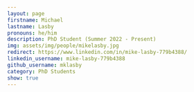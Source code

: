 ```yaml
---
layout: page
firstname: Michael
lastname: Lasby
pronouns: he/him
description: PhD Student (Summer 2022 - Present)
img: assets/img/people/mikelasby.jpg
redirect: https://www.linkedin.com/in/mike-lasby-779b4388/
linkedin_username: mike-lasby-779b4388
github_username: mklasby
category: PhD Students
show: true
---
```

